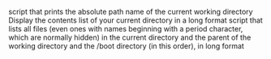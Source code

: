 script that prints the absolute path name of the current working directory
Display the contents list of your current directory in a long format
script that lists all files (even ones with names beginning with a period character, which are normally hidden) in the current directory and the parent of the working directory and the /boot directory (in this order), in long format
